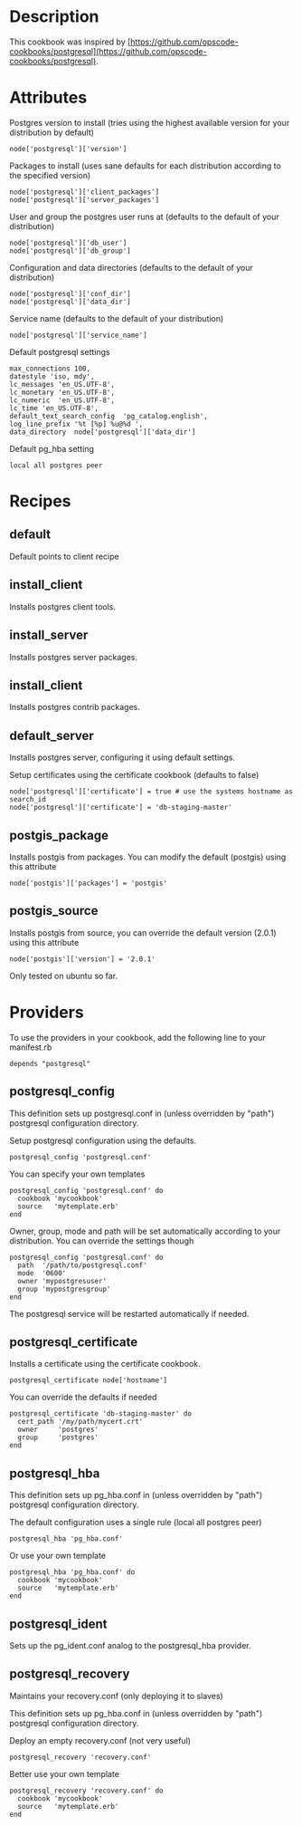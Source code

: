# Description

This cookbook was inspired by [https://github.com/opscode-cookbooks/postgresql](https://github.com/opscode-cookbooks/postgresql).

<EXPLAIN DIFFERENCES>

# Attributes

Postgres version to install (tries using the highest available version for your distribution by default)

    node['postgresql']['version']

Packages to install (uses sane defaults for each distribution according to the specified version)

    node['postgresql']['client_packages']
    node['postgresql']['server_packages']

User and group the postgres user runs at (defaults to the default of your distribution)

    node['postgresql']['db_user']
    node['postgresql']['db_group']

Configuration and data directories (defaults to the default of your distribution)

    node['postgresql']['conf_dir']
    node['postgresql']['data_dir']

Service name (defaults to the default of your distribution)

    node['postgresql']['service_name']


Default postgresql settings

    max_connections 100,
    datestyle 'iso, mdy',
    lc_messages 'en_US.UTF-8',
    lc_monetary 'en_US.UTF-8',
    lc_numeric  'en_US.UTF-8',
    lc_time 'en_US.UTF-8',
    default_text_search_config  'pg_catalog.english',
    log_line_prefix '%t [%p] %u@%d ',
    data_directory  node['postgresql']['data_dir']

Default pg_hba setting

    local all postgres peer


# Recipes

## default

Default points to client recipe

## install_client

Installs postgres client tools.

## install_server

Installs postgres server packages.

## install_client

Installs postgres contrib packages.


## default_server

Installs postgres server, configuring it using default settings.

Setup certificates using the certificate cookbook (defaults to false)

    node['postgresql']['certificate'] = true # use the systems hostname as search_id
    node['postgresql']['certificate'] = 'db-staging-master'

## postgis_package

Installs postgis from packages. You can modify the default (postgis) using this attribute

    node['postgis']['packages'] = 'postgis'

## postgis_source

Installs postgis from source, you can override the default version (2.0.1) using this attribute

    node['postgis']['version'] = '2.0.1'

Only tested on ubuntu so far.


# Providers

To use the providers in your cookbook, add the following line to your manifest.rb

    depends "postgresql"

## postgresql_config

This definition sets up postgresql.conf in (unless overridden by "path") postgresql configuration directory.

Setup postgresql configuration using the defaults.

    postgresql_config 'postgresql.conf'

You can specify your own templates

    postgresql_config 'postgresql.conf' do
      cookbook 'mycookbook'
      source   'mytemplate.erb'
    end

Owner, group, mode and path will be set automatically according to your distribution. You can override the settings though

    postgresql_config 'postgresql.conf' do
      path  '/path/to/postgresql.conf'
      mode  '0600'
      owner 'mypostgresuser'
      group 'mypostgresgroup'
    end

The postgresql service will be restarted automatically if needed.


## postgresql_certificate

Installs a certificate using the certificate cookbook.

    postgresql_certificate node['hostname']

You can override the defaults if needed

    postgresql_certificate 'db-staging-master' do
      cert_path '/my/path/mycert.crt'
      owner     'postgres'
      group     'postgres'
    end

## postgresql_hba

This definition sets up pg_hba.conf in (unless overridden by "path") postgresql configuration directory.

The default configuration uses a single rule (local all postgres peer)

    postgresql_hba 'pg_hba.conf'

Or use your own template

    postgresql_hba 'pg_hba.conf' do
      cookbook 'mycookbook'
      source   'mytemplate.erb'
    end


## postgresql_ident

Sets up the pg_ident.conf analog to the postgresql_hba provider.

## postgresql_recovery

Maintains your recovery.conf (only deploying it to slaves)

This definition sets up pg_hba.conf in (unless overridden by "path") postgresql configuration directory.

Deploy an empty recovery.conf (not very useful)

    postgresql_recovery 'recovery.conf'

Better use your own template

    postgresql_recovery 'recovery.conf' do
      cookbook 'mycookbook'
      source   'mytemplate.erb'
    end
